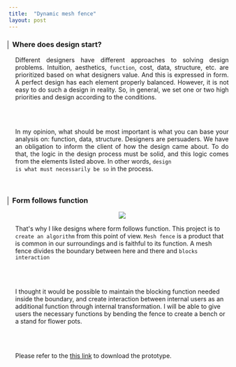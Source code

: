 ```yaml
---
title:  "Dynamic mesh fence"
layout: post
---
```


<h3 style="margin-left: -6px">│ Where does design start? </h3>
<div style='margin-left: 15px; text-align: justify;'>

Different designers have different approaches to solving design problems. Intuition, aesthetics, <code>function</code>, cost, data, structure, etc. are prioritized based on what designers value. And this is expressed in form. A perfect design has each element properly balanced. However, it is not easy to do such a design in reality. So, in general, we set one or two high priorities and design according to the conditions.

<br><br>

In my opinion, what should be most important is what you can base your analysis on: function, data, structure. Designers are persuaders. We have an obligation to inform the client of how the design came about. To do that, the logic in the design process must be solid, and this logic comes from the elements listed above. In other words, <code>design is what must necessarily be so</code> in the process.

<!-- 
디자인 문제를 해결하는 접근방식은 디자이너마다 다릅니다. 또한 직관, 심미, 기능, 비용, 데이터 등의 우선순위는 디자이너가 무엇을 중요하게 여기는지에 따라 결정됩니다. 그리고 이것은 형태로 발현됩니다. 완벽한 디자인은 각각의 요소들이 적절하게 균형을 갖추고 있습니다. 하지만 현실적으로 그런 디자인을 하기는 쉽지 않습니다. 그래서 우리는 일반적으로 한 두가지 정도의 높은 우선순위를 정하고 그에 맞는 조건으로 디자인을 합니다.

제 생각에 가장 중요시 되어야 하는 것은, 기능, 데이터, 구조와 같은 분석에 기반할 수 있는 요소들입니다. 디자이너는 설득자입니다. 우리는 클라이언트에게 디자인이 이렇게 된 과정을 알려야 할 의무가 있습니다. 그러려면 디자인 과정에서의 논리가 탄탄해야 하고, 이러한 논리는 위에서 나열한 요소들로부터 나옵니다. 즉 디자인은 그 과정에서 필연적으로 그렇게 되어야만 하는것입니다.
-->

</div>

<br>

<!-- <img src="https://user-images.githubusercontent.com/83874157/203311006-a39a4e44-7a09-4744-a303-805ad562a82b.png" style="max-width:20%; height:auto; padding-left: 45px; padding-top: 20px;" align="right"/> -->
<h3 style="margin-left: -6px">│ Form follows function </h3>
<div style="text-align: center; margin-left: 15px;">
<img src="https://user-images.githubusercontent.com/83874157/203985300-3e5ed9fa-9b17-41a9-9fc0-5c43f32e035b.png" style="width:auto; height:auto;">
</div>

<div style='margin-left: 15px; margin-top: 15px text-align: justify;'>

That's why I like designs where form follows function. This project is to <code>create an algorithm</code> from this point of view. <code>Mesh fence</code> is a product that is common in our surroundings and is faithful to its function. A mesh fence divides the boundary between here and there and <code>blocks interaction</code>

<br><br>

I thought it would be possible to maintain the blocking function needed inside the boundary, and create interaction between internal users as an additional function through internal transformation. I will be able to give users the necessary functions by bending the fence to create a bench or a stand for flower pots.

<br><br>

Please refer to the <a href="https://github.com/PARKCHEOLHEE-lab/fff/tree/main/mesh_fence">this link</a> to download the prototype.

<!-- 그래서 저는 기능이 형태적으로 발현된 디자인을 좋아합니다. 이 프로젝트는 이러한 관점에서의 알고리즘을 제작하는 작업입니다. mesh fence는 우리 주변에서 흔히 볼 수 있는, 자신의 기능에 충실한 제품입니다. 이곳과 저곳의 경계를 나누고, 상호작용을 차단합니다. 

나는 경계 내부에 필요한 차단 기능은 유지하고, 내부 변형을 통해 추가기능으로서 내부 이용자들간의 인터랙션을 만들어 낼 수 있을 것이라고 생각했습니다. Fence를 구부려서 벤치를 조성하거나, 화분을 놓을 수 있는 거치대를 만들거나 하는 방식으로 사용자들에게 필요한 기능을 부여할 수 있을 것입니다.

프로토타입을 다운받으시려면 아래 링크를 참고하세요.
-->

</div>

